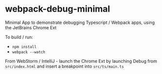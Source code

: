 webpack-debug-minimal
=====================

Minimal App to demonstrate debugging Typescript / Webpack apps, using the JetBrains Chrome Ext

To build / run:
- `npm install`
- `webpack --watch`

From WebStorm / IntelliJ - launch the Chrome Ext by launching Debug from `src/index.html` and insert a breakpoint into `src/ts/main.ts`
